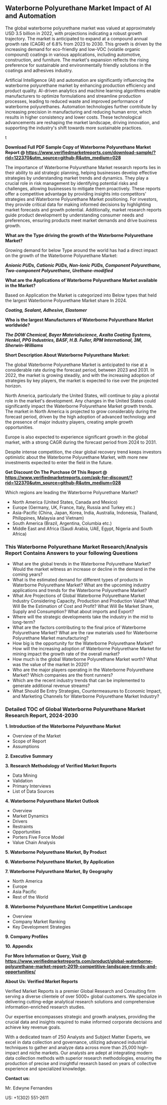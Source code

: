 <h2>Waterborne Polyurethane Market Impact of AI and Automation</h2><p>The global waterborne polyurethane market was valued at approximately USD 3.5 billion in 2022, with projections indicating a robust growth trajectory. The market is anticipated to expand at a compound annual growth rate (CAGR) of 6.8% from 2023 to 2030. This growth is driven by the increasing demand for eco-friendly and low-VOC (volatile organic compound) coatings in various applications, including automotive, construction, and furniture. The market's expansion reflects the rising preference for sustainable and environmentally friendly solutions in the coatings and adhesives industry.</p><p>Artificial Intelligence (AI) and automation are significantly influencing the waterborne polyurethane market by enhancing production efficiency and product quality. AI-driven analytics and machine learning algorithms enable manufacturers to optimize formulations and streamline production processes, leading to reduced waste and improved performance of waterborne polyurethanes. Automation technologies further contribute by increasing precision in manufacturing and reducing human error, which results in higher consistency and lower costs. These technological advancements are reshaping the market landscape, driving innovation, and supporting the industry's shift towards more sustainable practices.</p>t</p><p id="" class=""><strong>Download Full PDF Sample Copy of Waterborne Polyurethane Market Report @ <a href="https://www.verifiedmarketreports.com/download-sample/?rid=122370&utm_source=github-R&utm_medium=028" target="_blank">https://www.verifiedmarketreports.com/download-sample/?rid=122370&utm_source=github-R&utm_medium=028</a></strong></p><p>The importance of&nbsp;Waterborne Polyurethane Market research reports lies in their ability to aid strategic planning, helping businesses develop effective strategies by understanding market trends and dynamics. They play a crucial role in risk management by identifying potential risks and challenges, allowing businesses to mitigate them proactively. These reports offer a competitive advantage by providing insights into competitors' strategies and Waterborne Polyurethane Market positioning. For investors, they provide critical data for making informed decisions by highlighting market forecasts and growth potential. Additionally, market research reports guide product development by understanding consumer needs and preferences, ensuring products meet market demands and drive business growth.</p><p><strong>What are the&nbsp;Type driving the growth of the Waterborne Polyurethane Market?</strong></p><p id="" class="">Growing demand for below Type around the world has had a direct impact on the growth of the Waterborne Polyurethane Market:</p><em><strong>Anionic PUDs, Cationic PUDs, Non-Ionic PUDs, Component Polyurethane, Two-component Polyurethane, Urethane-modified</strong></em></p><strong>What are the&nbsp;Applications&nbsp;of Waterborne Polyurethane Market available in the Market?</strong></p><p id="" class="">Based on Application the Market is categorized into Below types that held the largest Waterborne Polyurethane Market share In 2024.</p><em><strong>Coating, Sealant, Adhesive, Elastomer</strong></em></p><strong>Who is the largest Manufacturers of Waterborne Polyurethane Market worldwide?</strong></p><p><em><strong>The DOW Chemical, Bayer Materialscience, Axalta Coating Systems, Henkel, PPG Industries, BASF, H.B. Fuller, RPM International, 3M, Sherwin-Williams</strong></em></p><p id="" class=""><strong>Short Description About Waterborne Polyurethane Market:</strong></p><p>The global Waterborne Polyurethane Market is anticipated to rise at a considerable rate during the forecast period, between 2023 and 2031. In 2022, the market is growing steadily, and with the increasing adoption of strategies by key players, the market is expected to rise over the projected horizon.</p><p>North America, particularly the United States, will continue to play a pivotal role in the market's development. Any changes in the United States could significantly impact the Waterborne Polyurethane Market growth trends. The market in North America is projected to grow considerably during the forecast period, driven by the high adoption of advanced technology and the presence of major industry players, creating ample growth opportunities.</p><p>Europe is also expected to experience significant growth in the global market, with a strong CAGR during the forecast period from 2024 to 2031.</p><p>Despite intense competition, the clear global recovery trend keeps investors optimistic about the Waterborne Polyurethane Market, with more new investments expected to enter the field in the future.</p><p id="" class=""><strong>Get Discount On The Purchase Of This Report @ <a href="https://www.verifiedmarketreports.com/ask-for-discount/?rid=122370&utm_source=github-R&utm_medium=028" target="_blank">https://www.verifiedmarketreports.com/ask-for-discount/?rid=122370&utm_source=github-R&utm_medium=028</a></strong></p>Which regions are leading the Waterborne Polyurethane Market?</p><ul><li>North America (United States, Canada and Mexico)</li><li>Europe (Germany, UK, France, Italy, Russia and Turkey etc.)</li><li>Asia-Pacific (China, Japan, Korea, India, Australia, Indonesia, Thailand, Philippines, Malaysia and Vietnam)</li><li>South America (Brazil, Argentina, Columbia etc.)</li><li>Middle East and Africa (Saudi Arabia, UAE, Egypt, Nigeria and South Africa)</li></ul><h3 id="" class="">This Waterborne Polyurethane Market Research/Analysis Report Contains Answers to your following Questions</h3><ul><li>What are the global trends in the Waterborne Polyurethane Market? Would the market witness an increase or decline in the demand in the coming years?</li><li>What is the estimated demand for different types of products in Waterborne Polyurethane Market? What are the upcoming industry applications and trends for the Waterborne Polyurethane Market?</li><li>What Are Projections of Global Waterborne Polyurethane Market Industry Considering Capacity, Production and Production Value? What Will Be the Estimation of Cost and Profit? What Will Be Market Share, Supply and Consumption? What about imports and Export?</li><li>Where will the strategic developments take the industry in the mid to long-term?</li><li>What are the factors contributing to the final price of Waterborne Polyurethane Market? What are the raw materials used for Waterborne Polyurethane Market manufacturing?</li><li>How big is the opportunity for the Waterborne Polyurethane Market? How will the increasing adoption of Waterborne Polyurethane Market for mining impact the growth rate of the overall market?</li><li>How much is the global Waterborne Polyurethane Market worth? What was the value of the market In 2020?</li><li>Who are the major players operating in the Waterborne Polyurethane Market? Which companies are the front runners?</li><li>Which are the recent industry trends that can be implemented to generate additional revenue streams?</li><li>What Should Be Entry Strategies, Countermeasures to Economic Impact, and Marketing Channels for Waterborne Polyurethane Market Industry?</li></ul><h3 id="" class="">Detailed TOC of Global Waterborne Polyurethane Market Research Report, 2024-2030</h3><p id="" class=""><strong>1. Introduction of the Waterborne Polyurethane Market</strong></p><ul><li>Overview of the Market</li><li>Scope of Report</li><li>Assumptions</li></ul><p id="" class=""><strong>2. Executive Summary</strong></p><p id="" class=""><strong>3. Research Methodology of Verified Market Reports</strong></p><ul><li>Data Mining</li><li>Validation</li><li>Primary Interviews</li><li>List of Data Sources</li></ul><p id="" class=""><strong>4. Waterborne Polyurethane Market Outlook</strong></p><ul><li>Overview</li><li>Market Dynamics</li><li>Drivers</li><li>Restraints</li><li>Opportunities</li><li>Porters Five Force Model</li><li>Value Chain Analysis</li></ul><p id="" class=""><strong>5. Waterborne Polyurethane Market, By Product</strong></p><p id="" class=""><strong>6. Waterborne Polyurethane Market, By Application</strong></p><p id="" class=""><strong>7. Waterborne Polyurethane Market, By Geography</strong></p><ul><li>North America</li><li>Europe</li><li>Asia Pacific</li><li>Rest of the World</li></ul><p id="" class=""><strong>8. Waterborne Polyurethane Market Competitive Landscape</strong></p><ul><li>Overview</li><li>Company Market Ranking</li><li>Key Development Strategies</li></ul><p id="" class=""><strong>9. Company Profiles</strong></p><p id="" class=""><strong>10. Appendix</strong></p><p id="" class=""><strong>For More Information or Query, Visit @ <a href="https://www.verifiedmarketreports.com/product/global-waterborne-polyurethane-market-report-2019-competitive-landscape-trends-and-opportunities/" target="_blank">https://www.verifiedmarketreports.com/product/global-waterborne-polyurethane-market-report-2019-competitive-landscape-trends-and-opportunities/</a></strong></p><p id="" class=""><strong>About Us: Verified Market Reports</strong></p><p id="" class="">Verified Market Reports is a premier Global Research and Consulting firm serving a diverse clientele of over 5000+ global customers. We specialize in delivering cutting-edge analytical research solutions and comprehensive information-enriched research studies.</p><p id="" class="">Our expertise encompasses strategic and growth analyses, providing the crucial data and insights required to make informed corporate decisions and achieve key revenue goals.</p><p id="" class="">With a dedicated team of 250 Analysts and Subject Matter Experts, we excel in data collection and governance, utilizing advanced industrial techniques to gather and analyze data across more than 25,000 high-impact and niche markets. Our analysts are adept at integrating modern data collection methods with superior research methodologies, ensuring the production of precise and insightful research based on years of collective experience and specialized knowledge.</p><p id="" class=""><strong>Contact us:</strong></p><p id="" class="">Mr. Edwyne Fernandes</p><p id="" class="">US: +1(302) 551-2611</p>